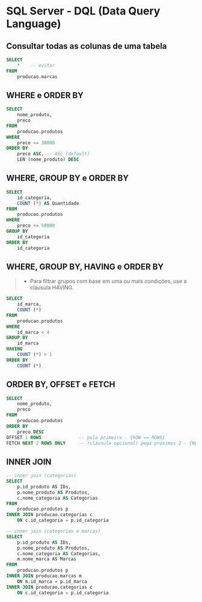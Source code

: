 # SQL Server - DQL (Data Query Language)

## Consultar todas as colunas de uma tabela

~~~sql
SELECT 
    *    -- evitar
FROM 
    producao.marcas
~~~

## WHERE e ORDER BY

~~~sql
SELECT 
    nome_produto, 
    preco
FROM 
    producao.produtos
WHERE 
    preco <= 30000
ORDER BY
    preco ASC, -- ASC (default)
    LEN (nome_produto) DESC
~~~

## WHERE, GROUP BY e ORDER BY

~~~sql
SELECT 
    id_categoria,
    COUNT (*) AS Quantidade
FROM 
    producao.produtos
WHERE 
    preco <= 50000
GROUP BY 
    id_categoria
ORDER BY
    id_categoria 
~~~

## WHERE, GROUP BY, HAVING e ORDER BY

> - Para filtrar grupos com base em uma ou mais condições, use a cláusula HAVING.

~~~sql
SELECT 
    id_marca,
    COUNT (*)
FROM
    producao.produtos
WHERE
    id_marca < 4
GROUP BY
    id_marca
HAVING 
    COUNT (*) > 1
ORDER BY
    COUNT (*)
~~~

## ORDER BY, OFFSET e FETCH

~~~sql
SELECT 
    nome_produto,
    preco
FROM
    producao.produtos
ORDER BY
    preco DESC
OFFSET 1 ROWS              -- pula primeiro - {ROW == ROWS}
FETCH NEXT 2 ROWS ONLY     -- (cláusula opcional) pega próximos 2 - {NEXT == FIRST}, {ROW == ROWS}
~~~

## INNER JOIN

~~~sql
-- inner join (categorias)
SELECT 
    p.id_produto AS IDs, 
    p.nome_produto AS Produtos, 
    c.nome_categoria AS Categorias
FROM 
    producao.produtos p
INNER JOIN producao.categorias c
    ON c.id_categoria = p.id_categoria 

-- inner join (categorias e marcas)
SELECT 
    p.id_produto AS IDs,
    p.nome_produto AS Produtos,
    c.nome_categoria AS Categorias,
    m.nome_marca AS Marcas
FROM 
    producao.produtos p
INNER JOIN producao.marcas m
    ON m.id_marca = p.id_marca
INNER JOIN producao.categorias c
    ON c.id_categoria = p.id_categoria
~~~
